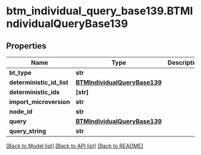 # btm_individual_query_base139.BTMIndividualQueryBase139

## Properties
Name | Type | Description | Notes
------------ | ------------- | ------------- | -------------
**bt_type** | **str** |  | [optional] 
**deterministic_id_list** | [**BTMIndividualQueryBase139**](BTMIndividualQueryBase139.md) |  | [optional] 
**deterministic_ids** | **[str]** |  | [optional] 
**import_microversion** | **str** |  | [optional] 
**node_id** | **str** |  | [optional] 
**query** | [**BTMIndividualQueryBase139**](BTMIndividualQueryBase139.md) |  | [optional] 
**query_string** | **str** |  | [optional] 

[[Back to Model list]](../README.md#documentation-for-models) [[Back to API list]](../README.md#documentation-for-api-endpoints) [[Back to README]](../README.md)


